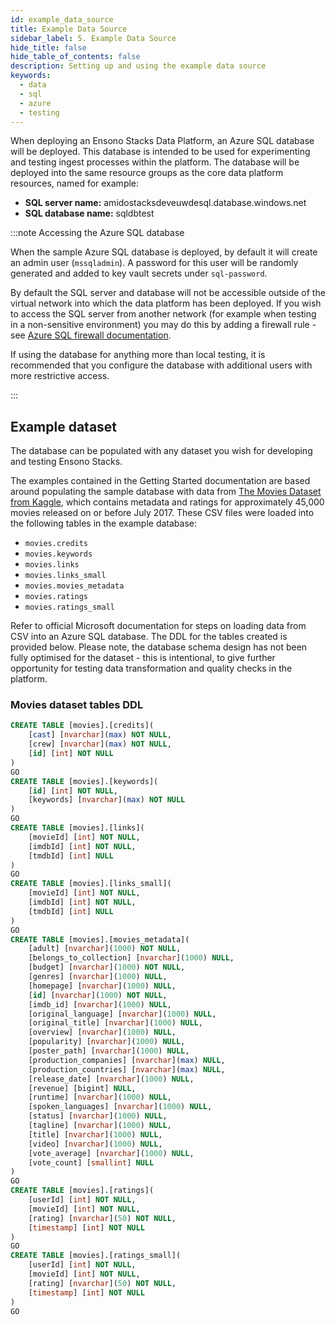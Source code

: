 ```yaml
---
id: example_data_source
title: Example Data Source
sidebar_label: 5. Example Data Source
hide_title: false
hide_table_of_contents: false
description: Setting up and using the example data source
keywords:
  - data
  - sql
  - azure
  - testing
---
```


When deploying an Ensono Stacks Data Platform, an Azure SQL database will be deployed. This database is intended to be used for experimenting and testing ingest processes within the platform. The database will be deployed into the same resource groups as the core data platform resources, named for example:

* **SQL server name:** amidostacksdeveuwdesql.database.windows.net
* **SQL database name:** sqldbtest

:::note Accessing the Azure SQL database

When the sample Azure SQL database is deployed, by default it will create an admin user (`mssqladmin`). A password for this user will be randomly generated and added to key vault secrets under `sql-password`.

By default the SQL server and database will not be accessible outside of the virtual network into which the data platform has been deployed. If you wish to access the SQL server from another network (for example when testing in a non-sensitive environment) you may do this by adding a firewall rule - see [Azure SQL firewall documentation](https://learn.microsoft.com/en-us/azure/azure-sql/database/firewall-configure?view=azuresql#create-and-manage-ip-firewall-rules).

If using the database for anything more than local testing, it is recommended that you configure the database with additional users with more restrictive access.

:::

## Example dataset

The database can be populated with any dataset you wish for developing and testing Ensono Stacks.

The examples contained in the Getting Started documentation are based around populating the sample database with data
from [The Movies Dataset from Kaggle](https://www.kaggle.com/datasets/rounakbanik/the-movies-dataset), which contains metadata and ratings for approximately 45,000 movies released
on or before July 2017. These CSV files were loaded into the following tables in the example database:

* `movies.credits`
* `movies.keywords`
* `movies.links`
* `movies.links_small`
* `movies.movies_metadata`
* `movies.ratings`
* `movies.ratings_small`

Refer to official Microsoft documentation for steps on loading data from CSV into an Azure SQL database. The DDL for the tables created is provided below. Please note, the database schema design has not been fully optimised for the dataset - this is intentional, to give further opportunity for testing data transformation and quality checks in the platform.

### Movies dataset tables DDL

```sql
CREATE TABLE [movies].[credits](
	[cast] [nvarchar](max) NOT NULL,
	[crew] [nvarchar](max) NOT NULL,
	[id] [int] NOT NULL
)
GO
CREATE TABLE [movies].[keywords](
	[id] [int] NOT NULL,
	[keywords] [nvarchar](max) NOT NULL
)
GO
CREATE TABLE [movies].[links](
	[movieId] [int] NOT NULL,
	[imdbId] [int] NOT NULL,
	[tmdbId] [int] NULL
)
GO
CREATE TABLE [movies].[links_small](
	[movieId] [int] NOT NULL,
	[imdbId] [int] NOT NULL,
	[tmdbId] [int] NULL
)
GO
CREATE TABLE [movies].[movies_metadata](
	[adult] [nvarchar](1000) NOT NULL,
	[belongs_to_collection] [nvarchar](1000) NULL,
	[budget] [nvarchar](1000) NOT NULL,
	[genres] [nvarchar](1000) NULL,
	[homepage] [nvarchar](1000) NULL,
	[id] [nvarchar](1000) NOT NULL,
	[imdb_id] [nvarchar](1000) NULL,
	[original_language] [nvarchar](1000) NULL,
	[original_title] [nvarchar](1000) NULL,
	[overview] [nvarchar](1000) NULL,
	[popularity] [nvarchar](1000) NULL,
	[poster_path] [nvarchar](1000) NULL,
	[production_companies] [nvarchar](max) NULL,
	[production_countries] [nvarchar](max) NULL,
	[release_date] [nvarchar](1000) NULL,
	[revenue] [bigint] NULL,
	[runtime] [nvarchar](1000) NULL,
	[spoken_languages] [nvarchar](1000) NULL,
	[status] [nvarchar](1000) NULL,
	[tagline] [nvarchar](1000) NULL,
	[title] [nvarchar](1000) NULL,
	[video] [nvarchar](1000) NULL,
	[vote_average] [nvarchar](1000) NULL,
	[vote_count] [smallint] NULL
)
GO
CREATE TABLE [movies].[ratings](
	[userId] [int] NOT NULL,
	[movieId] [int] NOT NULL,
	[rating] [nvarchar](50) NOT NULL,
	[timestamp] [int] NOT NULL
)
GO
CREATE TABLE [movies].[ratings_small](
	[userId] [int] NOT NULL,
	[movieId] [int] NOT NULL,
	[rating] [nvarchar](50) NOT NULL,
	[timestamp] [int] NOT NULL
)
GO
```
